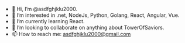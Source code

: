 - 👋 Hi, I’m @asdfghjklu2000.
- 👀 I’m interested in .net, NodeJs, Python, Golang, React, Angular, Vue.
- 🌱 I’m currently learning React.
- 💞️ I’m looking to collaborate on anything about TowerOfSaviors.
- 📫 How to reach me: asdfghjklu2000@gmail.com

<!---
asdfghjklu2000/asdfghjklu2000 is a ✨ special ✨ repository because its `README.md` (this file) appears on your GitHub profile.
You can click the Preview link to take a look at your changes.
--->

